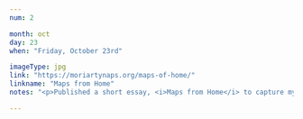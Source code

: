 ```yaml
---
num: 2

month: oct
day: 23
when: "Friday, October 23rd"

imageType: jpg
link: "https://moriartynaps.org/maps-of-home/"
linkname: "Maps from Home"
notes: "<p>Published a short essay, <i>Maps from Home</i> to capture my feelings on home. This was the main illustration for it, which took most of the day to finish up.</p>"

---
```

